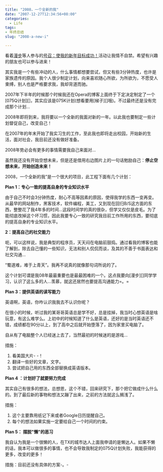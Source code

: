 ```yaml
---
title: "2008，一个全新的我"
date: "2007-12-27T12:34:56+08:00"
categories:
  - Life
tags:
- 年终总结
slug: "2008-a-new-i"

---
```


看着[漫步](http://roamlog.cn/)等人参与的[号召：使我的新年目标成功！](http://www.mifengtd.cn/articles/mifengtd-my-new-years-resolutions.html)活动让我情不自禁。希望有兴趣的朋友也可以参与进来！

其实我是一个有些冲动的人，什么事情都想要尝试，但又有些3分钟热度，也许是家族遗传的原因。我个人很少制定计划，向来喜欢随心所欲，为所欲为，不愿受人束缚，别人也是严格要求我，我却背道而驰。

2007年下半年的时候那个时候我还在Opera的博客上面终于下定决定制定了一个[075Q计划][]，其实应该是075K计划(想看要用[梯子][]哦)。不过最终还是没有完成那个计划...

2008年即将到来，我将要以一个全新的我面对新的一年。以此我也要制定一些计划督促自己，改变自己！

在2007年的年末开始了我实习生的工作，至此我也即将走出校园，开始新的生活，面对社会，我目前还没有做好准备。

2008年势必会有更多的事情需要我自己来面对...

虽然我还没有开始空想未来，但是还是借用右边图片上的一句话勉励自己：**停止空想未来，开始创造未来！**

2008，一个全新的我”是一个很大的项目，此工程下面有几个计划：

**Plan 1：专心一致的提高自身的专业知识水平**

由于自己不时会3分钟热度，耐心不高等因素的原因，使得我学的东西一变再变。从最早的网站制作，黑客技术，软件编程，美工，又到现在回归B/S这方面的东西，整整花了我4年多的时间...这段时间学的真的很杂，但学又仅仅是皮毛。为了能彻底改掉这个坏习惯，因此我要专心一致的研究我目前工作所用的东西，要彻底的提高自身的专业知识水平。

**2：提高自己的社交能力**

呃，可以这样说，我是典型的程序员，天天闷在电脑前鼓捣。通过看我的博客也能了解到，除去自己懂的一些知识，无法和别人侃侃而谈，及其的不善于书面表达和社交沟通...

“蜀道难，难于上青天”。我再不说真的就像那句词所说的了。

这个计划可谓是我08年最最重要也是最最困难的一个。这点我要向[漫步][]同学学习，认识了这么多的人...羡慕，就这还居然也要提高沟通能力=。=

**Plan 3：提供英语的读写能力**

英语啊，英语，你咋认识我我去不认识你呢？

在很小的时候，听过我的某哥哥英语总是学不好，总是挂掉，我当时心想英语是啥玩意，有这么难学么。上初中的时候知道了什么是英语，还好的是当时英语还不错，成绩都在90分以上，到了高中之后就开始堕落了，因为家里买电脑了。

自从有了电脑整个人已经迷上去了，当然最初的时候迷的是游戏...

措施：

1. 看美国大片- -！
1. 翻译一些好的文章，文字。
1. 尝试把自己用的东西全部替换成英语版本。

**Plan 4 ：计划好了就要努力完成**

其实自己有很多的想法，总想恩，这个不错，回来研究下，那个把它做成什么什么的。到了最后新的事物和想法又蹦了出来，之前的方法就这么搁浅了。

措施：

1. 这个主要靠用纸记下来或者Google日历提醒自己。
1. 每个的想法如果实施一定要给自己一个时间的约束。

**Plan 5： 摆脱"懒"的恶习**

我自认为我是一个很懒的人，在TX的城市达人上面我申请的是懒达人。如果不懒的话，我本可以做很多的事情，也不会导致我制定的075Q计划失败，我能获得的更多，改变的更多！

措施：目前还没有具体的方案-。-
